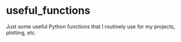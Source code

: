 # useful_functions
Just some useful Python functions that I routinely use for my projects, plotting, etc.
